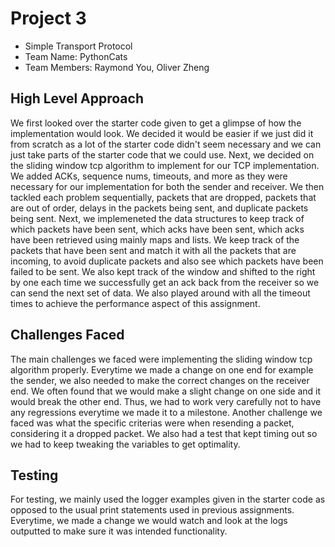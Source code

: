 # Project 3

- Simple Transport Protocol
- Team Name: PythonCats
- Team Members: Raymond You, Oliver Zheng

## High Level Approach

We first looked over the starter code given to get a glimpse of how the implementation would look. We decided it would be easier if we just did it from scratch as a lot of the starter code didn't seem necessary and we can just take parts of the starter code that we could use. Next, we decided on the sliding window tcp algorithm to implement for our TCP implementation. We added ACKs, sequence nums, timeouts, and more as they were necessary for our implementation for both the sender and receiver. We then tackled each problem sequentially, packets that are dropped, packets that are out of order, delays in the packets being sent, and duplicate packets being sent. Next, we implemeneted the data structures to keep track of which packets have been sent, which acks have been sent, which acks have been retrieved using mainly maps and lists. We keep track of the packets that have been sent and match it with all the packets that are incoming, to avoid duplicate packets and also see which packets have been failed to be sent. We also kept track of the window and shifted to the right by one each time we successfully get an ack back from the receiver so we can send the next set of data. We also played around with all the timeout times to achieve the performance aspect of this assignment.

## Challenges Faced

The main challenges we faced were implementing the sliding window tcp algorithm properly. Everytime we made a change on one end for example the sender, we also needed to make the correct changes on the receiver end. We often found that we would make a slight change on one side and it would break the other end. Thus, we had to work very carefully not to have any regressions everytime we made it to a milestone. Another challenge we faced was what the specific criterias were when resending a packet, considering it a dropped packet. We also had a test that kept timing out so we had to keep tweaking the variables to get optimality.

## Testing

For testing, we mainly used the logger examples given in the starter code as opposed to the usual print statements used in previous assignments. Everytime, we made a change we would watch and look at the logs outputted to make sure it was intended functionality.
